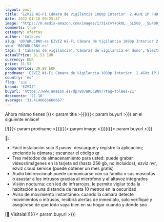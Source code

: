 ```yaml
---
layout: post
title: 'EZVIZ Wi-Fi Cámara de Vigilancia 1080p Interior  2.4GHz IP FHD Cámara de Seguridad con Visión Nocturna  Audio Bidireccional  Monitor de Bebé  Detección de Movimiento  Compatible con Alexa  C1mini'
date: 2022-01-18 09:25:37
image: 'https://m.media-amazon.com/images/I/31xCvY+okOL._SL500_._SL400_.jpg'
comments: true
category: ofertas
author: 'tole.es'
slug: 'B07WRLCBNV-es EZVIZ Wi-Fi Cámara de Vigilancia 1080p Interior 2.4GHz IP...'
sku: 'B07WRLCBNV-es'
tags: [ 'Cámaras de vigilancia','Cámaras de vigilancia en domo','Electrónica','Fotografía y videocámaras','alexa','ezviz', ]
actualPrice: 31.53 EUR
currency: EUR
price: 31.53
comparePrice: 39.99 EUR
prodname: 'EZVIZ Wi-Fi Cámara de Vigilancia 1080p Interior  2.4GHz IP FHD Cámara de Seguridad con Visión Nocturna  Audio Bidireccional  Monitor de Bebé  Detección de Movimiento  Compatible con Alexa  C1mini'
country: 'es'
flag: '🇪🇸'
brand: 'EZVIZ'
buyurl: 'https://www.amazon.es/dp/B07WRLCBNV/?tag=tolees-21'
descuento: '21.16'
average: '31.4146666666667'
---
```


Ahora mismo tienes [{{< param title >}}]({{< param buyurl >}}) en el siguiente enlace!

[![{{< param prodname >}}]({{< param image >}})]({{< param buyurl >}})

🔎:

- Fácil instalación solo 3 pasos: descargue y registre la aplicación; enciende la cámara ; escanear el código qr
- Tres métodos de almacenamiento para usted: puede grabar videos/imágenes en la tarjeta sd (hasta 256 gb, no incluidos), ezviz nvr, ezviz cloud service (puede obtener un mes gratis)
- Audio bidireccional: puede comunicarse con su familia o sus mascotas o asustar a los intrusos gracias al micrófono y al altavoz integrados
- Visión nocturna: con led de infrarrojos, le permite vigilar toda la habitación a una distancia de hasta 10 metros en la oscuridad
- Aviso de movimiento instantáneo: cuando la cámara detecte movimientos o intrusos, recibirá alertas de inmediato, solo verifique y asegúrese de que todo vaya bien en su hogar cuando y donde sea

[🛒 Visítala!!!]({{< param buyurl >}})
